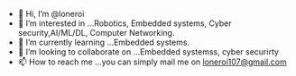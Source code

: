- 👋 Hi, I’m @loneroi
- 👀 I’m interested in ...Robotics, Embedded systems, Cyber security,AI/ML/DL, Computer Networking.
- 🌱 I’m currently learning ...Embedded systems.
- 💞️ I’m looking to collaborate on ...Embedded systemss, cyber securirty
- 📫 How to reach me ...you can simply mail me on loneroi107@gmail.com

<!---
loneroi/loneroi is a ✨ special ✨ repository because its `README.md` (this file) appears on your GitHub profile.
You can click the Preview link to take a look at your changes.
--->
